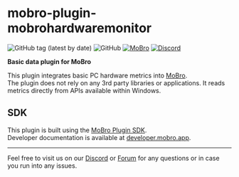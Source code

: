 # mobro-plugin-mobrohardwaremonitor

![GitHub tag (latest by date)](https://img.shields.io/github/v/tag/ModBros/mobro-plugin-mobrohardwaremonitor?label=version)
![GitHub](https://img.shields.io/github/license/ModBros/mobro-plugin-mobrohardwaremonitor)
[![MoBro](https://img.shields.io/badge/-MoBro-red.svg)](https://mobro.app)
[![Discord](https://img.shields.io/discord/620204412706750466.svg?color=7389D8&labelColor=6A7EC2&logo=discord&logoColor=ffffff&style=flat-square)](https://discord.com/invite/DSNX4ds)

**Basic data plugin for MoBro**

This plugin integrates basic PC hardware metrics into [MoBro](https://mobro.app).  
The plugin does not rely on any 3rd party libraries or applications. It reads metrics directly from APIs available
within Windows.

## SDK

This plugin is built using the [MoBro Plugin SDK](https://github.com/ModBros/mobro-plugin-sdk).  
Developer documentation is available at [developer.mobro.app](https://developer.mobro.app).

---

Feel free to visit us on our [Discord](https://discord.com/invite/DSNX4ds) or [Forum](https://www.mod-bros.com/en/forum)
for any questions or in case you run into any issues.

